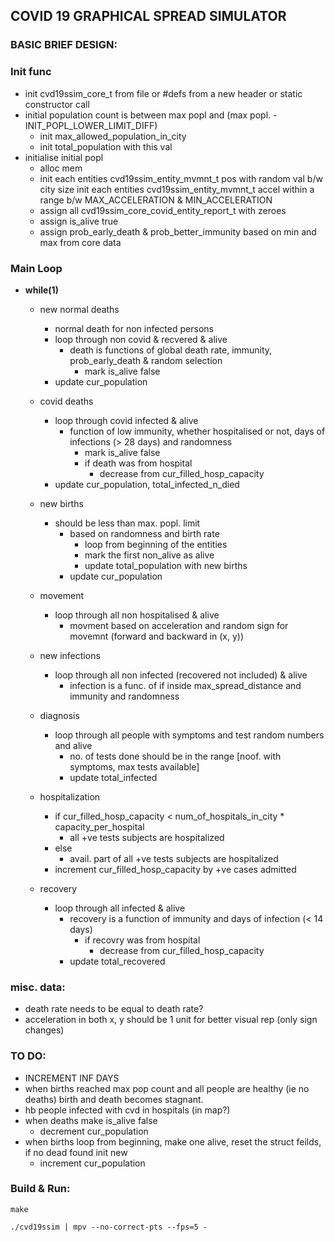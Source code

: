 ## COVID 19 GRAPHICAL SPREAD SIMULATOR

### BASIC BRIEF DESIGN:

### Init func
* init cvd19ssim_core_t from file or #defs from a new header or static constructor call
* initial population count is between max popl and (max popl. - INIT_POPL_LOWER_LIMIT_DIFF)
    * init max_allowed_population_in_city
    * init total_population with this val
* initialise initial popl
    * alloc mem
    * init each entities cvd19ssim_entity_mvmnt_t pos with random val b/w city size
    init each entities cvd19ssim_entity_mvmnt_t accel within a range b/w MAX_ACCELERATION & MIN_ACCELERATION
    * assign all cvd19ssim_core_covid_entity_report_t with zeroes
    * assign is_alive true
    * assign prob_early_death & prob_better_immunity based on min and max from core data


### Main Loop
* **while(1)**

    * new normal deaths
        * normal death for non infected persons
        * loop through non covid & recvered & alive
            * death is functions of global death rate, immunity, prob_early_death & random selection
                * mark is_alive false
        * update cur_population

    * covid deaths
        * loop through covid infected & alive
            * function of low immunity, whether hospitalised or not, days of infections (> 28 days) and randomness
                * mark is_alive false
                * if death was from hospital
                    * decrease from cur_filled_hosp_capacity
        * update cur_population, total_infected_n_died

    * new births
       *  should be less than max. popl. limit
            * based on randomness and birth rate
                * loop from beginning of the entities
                * mark the first non_alive as alive
                * update total_population with new births
            * update cur_population

    * movement
        * loop through all non hospitalised & alive
            * movment based on acceleration and random sign for movemnt (forward and backward in (x, y))

    * new infections
        * loop through all non infected (recovered not included) & alive
            * infection is a func. of if inside max_spread_distance and immunity and randomness

    * diagnosis
        * loop through all people with symptoms and test random numbers and alive
            * no. of tests done should be in the range [noof. with symptoms, max tests available]
            * update total_infected

    * hospitalization
        * if cur_filled_hosp_capacity < num_of_hospitals_in_city * capacity_per_hospital
            * all +ve tests subjects are hospitalized
        * else 
            * avail. part of all +ve tests subjects are hospitalized
        * increment cur_filled_hosp_capacity by +ve cases admitted


    * recovery
        * loop through all infected & alive
            * recovery is a function of immunity and days of infection (< 14 days)
                * if recovry was from hospital
                    * decrease from cur_filled_hosp_capacity
            * update total_recovered



### misc. data:
* death rate needs to be equal to death rate?
* acceleration in both x, y should be 1 unit for better visual rep (only sign changes)

### TO DO:
* INCREMENT INF DAYS
* when births reached max pop count and all people are healthy (ie no deaths) birth and death
  becomes stagnant. 
* hb people infected with cvd in hospitals (in map?)
* when deaths make is_alive false
    * decrement cur_population
* when births loop from beginning, make one alive, reset the struct feilds, if no dead found init new
    * increment cur_population

### Build & Run:

`make`

`./cvd19ssim | mpv --no-correct-pts --fps=5 -`
